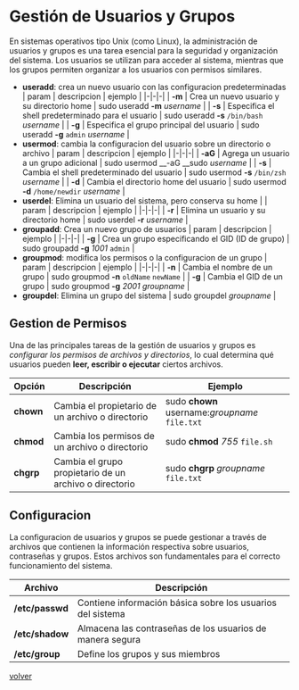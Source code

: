 # Gestión de Usuarios y Grupos

En sistemas operativos tipo Unix (como Linux), la administración de usuarios y grupos es una tarea esencial para la seguridad y organización del sistema. Los usuarios se utilizan para acceder al sistema, mientras que los grupos permiten organizar a los usuarios con permisos similares.

* __useradd__: crea un nuevo usuario con las configuracion predeterminadas
    | param | descripcion | ejemplo |
    |-|-|-|
    | __-m__ | Crea un nuevo usuario y su directorio home | sudo useradd __-m__ _username_ |
    | __-s__ | Especifica el shell predeterminado para el usuario | sudo useradd __-s__ `/bin/bash` _username_ |
    | __-g__ | Especifica el grupo principal del usuario | sudo useradd __-g__ `admin` _username_ |
* __usermod__: cambia la configuracion del usuario sobre un directorio o archivo
    | param | descripcion | ejemplo |
    |-|-|-|
    | __-aG__ |  Agrega un usuario a un grupo adicional | sudo usermod __-aG __sudo _username_ |
    | __-s__ |  Cambia el shell predeterminado del usuario | sudo usermod __-s__ `/bin/zsh` _username_ |
    | __-d__ |  Cambia el directorio home del usuario | sudo usermod __-d__ `/home/newdir` _username_ |
* __userdel__:  Elimina un usuario del sistema, pero conserva su home |
    | param | descripcion | ejemplo |
    |-|-|-|
    | __-r__ |  Elimina un usuario y su directorio home | sudo userdel __-r__ _username_ |
* __groupadd__:  Crea un nuevo grupo de usuarios
    | param | descripcion | ejemplo |
    |-|-|-|
    | __-g__ |  Crea un grupo especificando el GID (ID de grupo) | sudo groupadd __-g__ _1001_ `admin` |
* __groupmod__: modifica los permisos o la configuracion de un grupo
    | param | descripcion | ejemplo |
    |-|-|-|
    | __-n__ |  Cambia el nombre de un grupo | sudo groupmod __-n__ `oldName` `newName` |
    | __-g__ |  Cambia el GID de un grupo | sudo groupmod __-g__ _2001_ _groupname_ |
* __groupdel__:  Elimina un grupo del sistema | sudo groupdel _groupname_ |

## Gestion de Permisos

Una de las principales tareas de la gestión de usuarios y grupos es _configurar los permisos de archivos y directorios_, lo cual determina qué usuarios pueden __leer, escribir o ejecutar__ ciertos archivos.

| Opción | Descripción | Ejemplo |
|--|--|--|
| __chown__ | Cambia el propietario de un archivo o directorio | sudo __chown__ username:_groupname_ `file.txt` |
| __chmod__ | Cambia los permisos de un archivo o directorio | sudo __chmod__ _755_ `file.sh` |
| __chgrp__ | Cambia el grupo propietario de un archivo o directorio | sudo __chgrp__ _groupname_ `file.txt` |

## Configuracion

La configuracion de usuarios y grupos se puede gestionar a través de archivos que contienen la información respectiva sobre usuarios, contraseñas y grupos. Estos archivos son fundamentales para el correcto funcionamiento del sistema.

| Archivo | Descripción |
|--|--|
| __/etc/passwd__ | Contiene información básica sobre los usuarios del sistema |
| __/etc/shadow__ | Almacena las contraseñas de los usuarios de manera segura |
| __/etc/group__ | Define los grupos y sus miembros |

[volver](../readme.md)